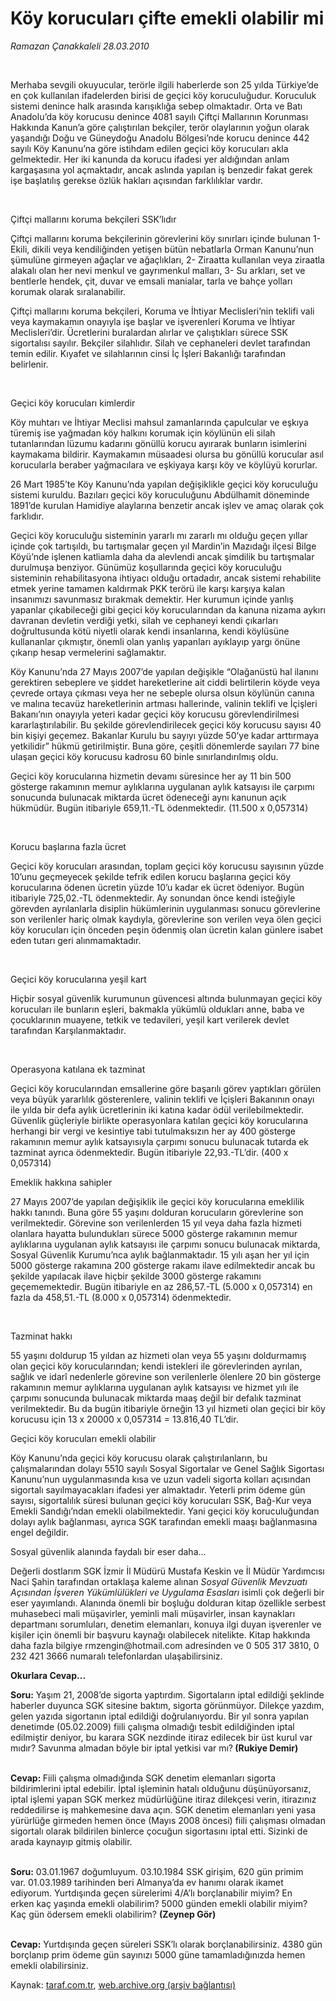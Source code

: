 # Köy korucuları çifte emekli olabilir mi

*Ramazan Çanakkaleli 28.03.2010*

<div class="yazi"> 
 
<p>Merhaba sevgili okuyucular, terörle ilgili haberlerde son 25 yılda Türkiye’de en çok kullanılan ifadelerden birisi de geçici köy koruculuğudur. Koruculuk sistemi denince halk arasında karışıklığa sebep olmaktadır. Orta ve Batı Anadolu’da köy korucusu denince 4081 sayılı Çiftçi Mallarının Korunması Hakkında Kanun’a göre çalıştırılan bekçiler, terör olaylarının yoğun olarak yaşandığı Doğu ve Güneydoğu Anadolu Bölgesi’nde korucu denince 442 sayılı Köy Kanunu’na göre istihdam edilen geçici köy korucuları akla gelmektedir. Her iki kanunda da korucu ifadesi yer aldığından anlam kargaşasına yol açmaktadır, ancak aslında yapılan iş benzedir fakat gerek işe başlatılış gerekse özlük hakları açısından farklılıklar vardır.</p>
<p><b> </b></p>

Çiftçi mallarını koruma bekçileri SSK’lıdır

<p>Çiftçi mallarını koruma bekçilerinin görevlerini köy sınırları içinde bulunan 1- Ekili, dikili veya kendiliğinden yetişen bütün nebatlarla Orman Kanunu’nun şümulüne girmeyen ağaçlar ve ağaçlıkları, 2- Ziraatta kullanılan veya ziraatla alakalı olan her nevi menkul ve gayrımenkul malları, 3- Su arkları, set ve bentlerle hendek, çit, duvar ve emsali manialar, tarla ve bahçe yolları korumak olarak sıralanabilir.</p>
<p>Çiftçi mallarını koruma bekçileri, Koruma ve İhtiyar Meclisleri’nin teklifi vali veya kaymakamın onayıyla işe başlar ve işverenleri Koruma ve İhtiyar Meclisleri’dir. Ücretlerini buralardan alırlar ve çalıştıkları sürece SSK sigortalısı sayılır. Bekçiler silahlıdır. Silah ve cephaneleri devlet tarafından temin edilir. Kıyafet ve silahlarının cinsi İç İşleri Bakanlığı tarafından belirlenir.</p>
<p><b> </b></p>

Geçici köy korucuları kimlerdir
 
<p>Köy muhtarı ve İhtiyar Meclisi mahsul zamanlarında çapulcular ve eşkıya türemiş ise yağmadan köy halkını korumak için köylünün eli silah tutanlarından lüzumu kadarını gönüllü korucu ayırarak bunların isimlerini kaymakama bildirir. Kaymakamın müsaadesi olursa bu gönüllü korucular asıl korucularla beraber yağmacılara ve eşkiyaya karşı köy ve köylüyü korurlar. </p>
<p>26 Mart 1985’te Köy Kanunu’nda yapılan değişiklikle geçici köy koruculuğu sistemi kuruldu. Bazıları geçici köy koruculuğunu Abdülhamit döneminde 1891’de kurulan Hamidiye alaylarına benzetir ancak işlev ve amaç olarak çok farklıdır. </p>
<p>Geçici köy koruculuğu sisteminin yararlı mı zararlı mı olduğu geçen yıllar içinde çok tartışıldı, bu tartışmalar geçen yıl Mardin’in Mazıdağı ilçesi Bilge Köyü’nde işlenen katliamla daha da alevlendi ancak şimdilik bu tartışmalar durulmuşa benziyor. Günümüz koşullarında geçici köy koruculuğu sisteminin rehabilitasyona ihtiyacı olduğu ortadadır, ancak sistemi rehabilite etmek yerine tamamen kaldırmak PKK terörü ile karşı karşıya kalan insanımızı savunmasız bırakmak demektir. Her kurumun içinde yanlış yapanlar çıkabileceği gibi geçici köy korucularından da kanuna nizama aykırı davranan devletin verdiği yetki, silah ve cephaneyi kendi çıkarları doğrultusunda kötü niyetli olarak kendi insanlarına, kendi köylüsüne kullananlar çıkmıştır, önemli olan yanlış yapanları ayıklayıp yargı önüne çıkarıp hesap vermelerini sağlamaktır.</p>
<p>Köy Kanunu’nda 27 Mayıs 2007’de yapılan değişikle “Olağanüstü hal ilanını gerektiren sebeplere ve şiddet hareketlerine ait ciddi belirtilerin köyde veya çevrede ortaya çıkması veya her ne sebeple olursa olsun köylünün canına ve malına tecavüz hareketlerinin artması hallerinde, valinin teklifi ve İçişleri Bakanı’nın onayıyla yeteri kadar geçici köy korucusu görevlendirilmesi kararlaştırılabilir. Bu şekilde görevlendirilecek geçici köy korucusu sayısı 40 bin kişiyi geçemez. Bakanlar Kurulu bu sayıyı yüzde 50’ye kadar arttırmaya yetkilidir” hükmü getirilmiştir. Buna göre, çeşitli dönemlerde sayıları 77 bine ulaşan geçici köy korucusu kadrosu 60 binle sınırlandırılmış oldu.</p>
<p>Geçici köy korucularına hizmetin devamı süresince her ay 11 bin 500 gösterge rakamının memur aylıklarına uygulanan aylık katsayısı ile çarpımı sonucunda bulunacak miktarda ücret ödeneceği aynı kanunun açık hükmüdür. Bugün itibariyle 659,11.-TL ödenmektedir. (11.500 x 0,057314)</p>
<p><b> </b></p>

Korucu başlarına fazla ücret 
 
<p>Geçici köy korucuları arasından, toplam geçici köy korucusu sayısının yüzde 10’unu geçmeyecek şekilde tefrik edilen korucu başlarına geçici köy korucularına ödenen ücretin yüzde 10’u kadar ek ücret ödeniyor. Bugün itibariyle 725,02.-TL ödenmektedir. Ay sonundan önce kendi isteğiyle görevden ayrılanlarla disiplin hükümlerinin uygulanması sonucu görevlerine son verilenler hariç olmak kaydıyla, görevlerine son verilen veya ölen geçici köy korucuları için önceden peşin ödenmiş olan ücretin kalan günlere isabet eden tutarı geri alınmamaktadır.</p>
<p><b> </b></p>

Geçici köy korucularına yeşil kart 
 
<p>Hiçbir sosyal güvenlik kurumunun güvencesi altında bulunmayan geçici köy korucuları ile bunların eşleri, bakmakla yükümlü oldukları anne, baba ve çocuklarının muayene, tetkik ve tedavileri, yeşil kart verilerek devlet tarafından Karşılanmaktadır.</p>
<p><b> </b></p>

Operasyona katılana ek tazminat 
 
<p>Geçici köy korucularından emsallerine göre başarılı görev yaptıkları görülen veya büyük yararlılık gösterenlere, valinin teklifi ve İçişleri Bakanının onayı ile yılda bir defa aylık ücretlerinin iki katına kadar ödül verilebilmektedir. Güvenlik güçleriyle birlikte operasyonlara katılan geçici köy korucularına herhangi bir vergi ve kesintiye tabi tutulmaksızın her ay 400 gösterge rakamının memur aylık katsayısıyla çarpımı sonucu bulunacak tutarda ek tazminat ayrıca ödenmektedir. Bugün itibariyle 22,93.-TL’dir. (400 x 0,057314)</p>


Emeklik hakkına sahipler
 
<p>27 Mayıs 2007’de yapılan değişiklik ile geçici köy korucularına emeklilik hakkı tanındı. Buna göre 55 yaşını dolduran korucuların görevlerine son verilmektedir. Görevine son verilenlerden 15 yıl veya daha fazla hizmeti olanlara hayatta bulundukları sürece 5000 gösterge rakamının memur aylıklarına uygulanan aylık katsayısı ile çarpımı sonucu bulunacak miktarda, Sosyal Güvenlik Kurumu’nca aylık bağlanmaktadır. 15 yılı aşan her yıl için 5000 gösterge rakamına 200 gösterge rakamı ilave edilmektedir ancak bu şekilde yapılacak ilave hiçbir şekilde 3000 gösterge rakamını geçememektedir. Bugün itibariyle en az 286,57.-TL (5.000 x 0,057314) en fazla da 458,51.-TL (8.000 x 0,057314) ödenmektedir.</p>
<p><b> </b></p>

Tazminat hakkı
 
<p>55 yaşını doldurup 15 yıldan az hizmeti olan veya 55 yaşını doldurmamış olan geçici köy korucularından; kendi istekleri ile görevlerinden ayrılan, sağlık ve idarî nedenlerle görevine son verilenlerle ölenlere 20 bin gösterge rakamının memur aylıklarına uygulanan aylık katsayısı ve hizmet yılı ile çarpımı sonucunda bulunacak miktarda maaş değil bir defalık tazminat verilmektedir. Bu da bugün itibariyle örneğin 13 yıl hizmeti olan geçici bir köy korucusu için 13 x 20000 x 0,057314 = 13.816,40 TL’dir.</p>


Geçici köy korucuları emekli olabilir
 
<p>Köy Kanunu’nda geçici köy korucusu olarak çalıştırılanların, bu çalışmalarından dolayı 5510 sayılı Sosyal Sigortalar ve Genel Sağlık Sigortası Kanunu’nun uygulanmasında kısa ve uzun vadeli sigorta kolları açısından sigortalı sayılmayacakları ifadesi yer almaktadır. Yeterli prim ödeme gün sayısı, sigortalılık süresi bulunan geçici köy korucuları SSK, Bağ-Kur veya Emekli Sandığı’ndan emekli olabilmektedir. Yani geçici köy koruculuğundan dolayı aylık bağlanması, ayrıca SGK tarafından emekli maaşı bağlanmasına engel değildir.</p>
<p>Sosyal güvenlik alanında faydalı bir eser daha...</p>
<p>Değerli dostlarım SGK İzmir İl Müdürü Mustafa Keskin ve İl Müdür Yardımcısı Naci Şahin tarafından ortaklaşa kaleme alınan <i>Sosyal Güvenlik Mevzuatı Açısından İşveren Yükümlülükleri ve Uygulama Esasları</i> isimli çok değerli bir eser yayımlandı. Alanında önemli bir boşluğu dolduran kitap özellikle serbest muhasebeci mali müşavirler, yeminli mali müşavirler, insan kaynakları departmanı sorumluları, denetim elemanları, konuya ilgi duyan işverenler ve kişiler için önemli bir başvuru kaynağı olabilecek nitelikte. Kitap hakkında daha fazla bilgiye rmzengin@hotmail.com adresinden ve 0 505 317 3810, 0 232 421 3666 numaralı telefonlardan ulaşabilirsiniz.</p>
<p><b>Okurlara Cevap...</b></p>
<p><b>Soru:</b> Yaşım 21, 2008’de sigorta yaptırdım. Sigortaların iptal edildiği şeklinde haberler duyunca SGK sitesine baktım, sigorta görünmüyor. Dilekçe yazdım, gelen yazıda sigortanın iptal edildiği doğrulanıyordu. Bir yıl sonra yapılan denetimde (05.02.2009) fiili çalışma olmadığı tesbit edildiğinden iptal edilmiştir deniyor, bu karara SGK nezdinde itiraz edilecek bir üst kurul var mıdır? Savunma almadan böyle bir iptal yetkisi var mı?<b> (Rukiye Demir)</b></p>
<p><b><br/>Cevap: </b>Fiili çalışma olmadığında SGK denetim elemanları sigorta bildirimlerini iptal edebilir. İptal işleminin hatalı olduğunu düşünüyorsanız, iptal işlemi yapan SGK merkez müdürlüğüne itiraz dilekçesi verin, itirazınız reddedilirse iş mahkemesine dava açın. SGK denetim elemanları yeni yasa yürürlüğe girmeden hemen önce (Mayıs 2008 öncesi) fiili çalışması olmadan sigortalı olarak bildirilen binlerce çocuğun sigortasını iptal etti. Sizinki de arada kaynayıp gitmiş olabilir.</p>
<p><b><br/>Soru:</b> 03.01.1967 doğumluyum. 03.10.1984 SSK girişim, 620 gün primim var. 01.03.1989 tarihinden beri Almanya’da ev hanımı olarak ikamet ediyorum. Yurtdışında geçen sürelerimi 4/A’lı borçlanabilir miyim? En erken kaç yaşında emekli olabilirim? 5000 günden emekli olabilir miyim? Kaç gün ödersem emekli olabilirim? <b>(Zeynep Gör)</b> </p>
<p><b><br/>Cevap:</b> Yurtdışında geçen süreleri SSK’lı olarak borçlanabilirsiniz. 4380 gün borçlanıp prim ödeme gün sayınızı 5000 güne tamamladığınızda hemen emekli olabilirsiniz.</p></div>

Kaynak: [taraf.com.tr](http://www.taraf.com.tr:80/makale/10649.htm), [web.archive.org (arşiv bağlantısı)](http://web.archive.org/web/20100401062028/http://www.taraf.com.tr:80/makale/10649.htm)
